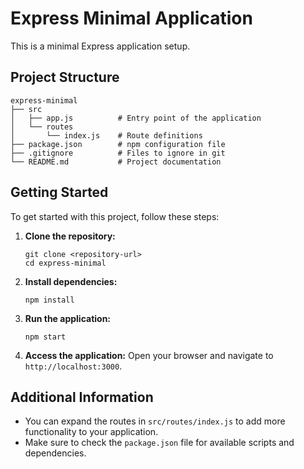 # Express Minimal Application

This is a minimal Express application setup.

## Project Structure

```
express-minimal
├── src
│   ├── app.js          # Entry point of the application
│   └── routes
│       └── index.js    # Route definitions
├── package.json        # npm configuration file
├── .gitignore          # Files to ignore in git
└── README.md           # Project documentation
```

## Getting Started

To get started with this project, follow these steps:

1. **Clone the repository:**
   ```
   git clone <repository-url>
   cd express-minimal
   ```

2. **Install dependencies:**
   ```
   npm install
   ```

3. **Run the application:**
   ```
   npm start
   ```

4. **Access the application:**
   Open your browser and navigate to `http://localhost:3000`.

## Additional Information

- You can expand the routes in `src/routes/index.js` to add more functionality to your application.
- Make sure to check the `package.json` file for available scripts and dependencies.